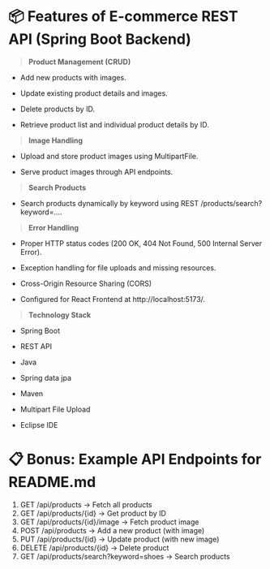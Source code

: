 # **📦 Features of E-commerce REST API (Spring Boot Backend)**
> **Product Management (CRUD)**

- Add new products with images.

* Update existing product details and images.

+ Delete products by ID.

- Retrieve product list and individual product details by ID.

> **Image Handling**

- Upload and store product images using MultipartFile.

+ Serve product images through API endpoints.

> **Search Products**

- Search products dynamically by keyword using REST /products/search?keyword=....

> **Error Handling**

- Proper HTTP status codes (200 OK, 404 Not Found, 500 Internal Server Error).

* Exception handling for file uploads and missing resources.

+ Cross-Origin Resource Sharing (CORS)

- Configured for React Frontend at http://localhost:5173/.

> **Technology Stack**

- Spring Boot

* REST API

+ Java

* Spring data jpa 

- Maven

* Multipart File Upload

+ Eclipse IDE

# **📋 Bonus: Example API Endpoints for README.md**

1. GET    /api/products             → Fetch all products
2. GET    /api/products/{id}         → Get product by ID
3. GET    /api/products/{id}/image   → Fetch product image
4. POST   /api/products              → Add a new product (with image)
5. PUT    /api/products/{id}         → Update product (with new image)
6. DELETE /api/products/{id}         → Delete product
7. GET    /api/products/search?keyword=shoes  → Search products









